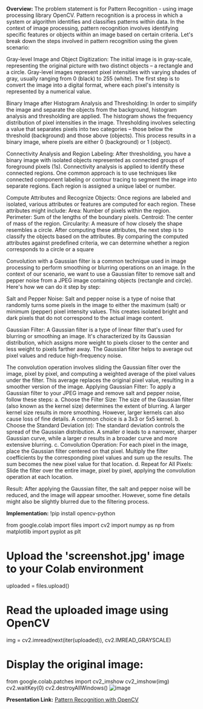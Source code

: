 **Overview:**
The problem statement is for Pattern Recognition - using image processing library OpenCV.
Pattern recognition is a process in which a system or algorithm identifies and classifies patterns within data. In the context of image processing, pattern recognition involves identifying specific features or objects within an image based on certain criteria. Let's break down the steps involved in pattern recognition using the given scenario:

Gray-level Image and Object Digitization:
The initial image is in gray-scale, representing the original picture with two distinct objects – a rectangle and a circle. Gray-level images represent pixel intensities with varying shades of gray, usually ranging from 0 (black) to 255 (white). The first step is to convert the image into a digital format, where each pixel's intensity is represented by a numerical value.

Binary Image after Histogram Analysis and Thresholding:
In order to simplify the image and separate the objects from the background, histogram analysis and thresholding are applied. The histogram shows the frequency distribution of pixel intensities in the image. Thresholding involves selecting a value that separates pixels into two categories – those below the threshold (background) and those above (objects). This process results in a binary image, where pixels are either 0 (background) or 1 (object).

Connectivity Analysis and Region Labeling:
After thresholding, you have a binary image with isolated objects represented as connected groups of foreground pixels (1s). Connectivity analysis is applied to identify these connected regions. One common approach is to use techniques like connected component labeling or contour tracing to segment the image into separate regions. Each region is assigned a unique label or number.

Compute Attributes and Recognize Objects:
Once regions are labeled and isolated, various attributes or features are computed for each region. These attributes might include:
Area: Number of pixels within the region.
Perimeter: Sum of the lengths of the boundary pixels.
Centroid: The center of mass of the region.
Circularity: A measure of how closely the shape resembles a circle.
After computing these attributes, the next step is to classify the objects based on the attributes. By comparing the computed attributes against predefined criteria, we can determine whether a region corresponds to a circle or a square

Convolution with a Gaussian filter is a common technique used in image processing to perform smoothing or blurring operations on an image. In the context of our scenario, we want to use a Gaussian filter to remove salt and pepper noise from a JPEG image containing objects (rectangle and circle). Here's how we can do it step by step:

Salt and Pepper Noise:
Salt and pepper noise is a type of noise that randomly turns some pixels in the image to either the maximum (salt) or minimum (pepper) pixel intensity values. This creates isolated bright and dark pixels that do not correspond to the actual image content.

Gaussian Filter:
A Gaussian filter is a type of linear filter that's used for blurring or smoothing an image. It's characterized by its Gaussian distribution, which assigns more weight to pixels closer to the center and less weight to pixels farther away. The Gaussian filter helps to average out pixel values and reduce high-frequency noise.

The convolution operation involves sliding the Gaussian filter over the image, pixel by pixel, and computing a weighted average of the pixel values under the filter. This average replaces the original pixel value, resulting in a smoother version of the image.
Applying Gaussian Filter:
To apply a Gaussian filter to your JPEG image and remove salt and pepper noise, follow these steps:
a. Choose the Filter Size: The size of the Gaussian filter (also known as the kernel size) determines the extent of blurring. A larger kernel size results in more smoothing. However, larger kernels can also cause loss of fine details. A common choice is a 3x3 or 5x5 kernel.
b. Choose the Standard Deviation (σ): The standard deviation controls the spread of the Gaussian distribution. A smaller σ leads to a narrower, sharper Gaussian curve, while a larger σ results in a broader curve and more extensive blurring.
c. Convolution Operation: For each pixel in the image, place the Gaussian filter centered on that pixel. Multiply the filter coefficients by the corresponding pixel values and sum up the results. The sum becomes the new pixel value for that location.
d. Repeat for All Pixels: Slide the filter over the entire image, pixel by pixel, applying the convolution operation at each location.

Result:
After applying the Gaussian filter, the salt and pepper noise will be reduced, and the image will appear smoother. However, some fine details might also be slightly blurred due to the filtering process.

**Implementation:**
!pip install opencv-python

from google.colab import files
import cv2
import numpy as np
from matplotlib import pyplot as plt

# Upload the 'screenshot.jpg' image to your Colab environment
uploaded = files.upload()

# Read the uploaded image using OpenCV
img = cv2.imread(next(iter(uploaded)), cv2.IMREAD_GRAYSCALE)

# Display the original image:
from google.colab.patches import cv2_imshow
cv2_imshow(img)
cv2.waitKey(0)
cv2.destroyAllWindows()
![image](https://github.com/manishbafna22/Artificial-Intelligence/assets/115042164/bee1b152-63a3-4261-a814-b74cfc67fc64)







**Presentation Link:**
[Pattern Recognition with OpenCV](https://docs.google.com/presentation/d/1DJ9uKgSjfBMHG-bX82cLwUOQYm6O40wSChepEhOr2Wk/edit?usp=sharing)
